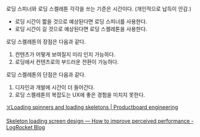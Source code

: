 로딩 스피너와 로딩 스켈레톤 각각을 쓰는 기준은 시간이다. (개인적으로 납득이 안감.)
- 로딩 시간이 짧을 것으로 예상된다면 로딩 스피너를 사용한다.
- 로딩 시간이 길 것으로 예상된다면 로딩 스켈레톤을 사용한다.




로딩 스켈레톤의 장점은 다음과 같다.
1. 컨텐츠가 어떻게 보여질지 미리 인지 가능하다.
2. 로딩에서 컨텐츠로의 부드러운 전환이 가능하다.

로딩 스켈레톤의 단점은 다음과 같다.
1. 디자인과 개발에 시간이 더 들어간다.
2. 로딩 스켈레톤의 복잡도는 UX에 좋은 경험을 미치지 못한다.


[☠️Loading spinners and loading skeletons | Productboard engineering](https://medium.com/productboard-engineering/%EF%B8%8F-spinners-versus-skeletons-in-the-battle-of-hasting-b51b9c6574ef)

[Skeleton loading screen design — How to improve perceived performance - LogRocket Blog](https://blog.logrocket.com/ux-design/skeleton-loading-screen-design/)

